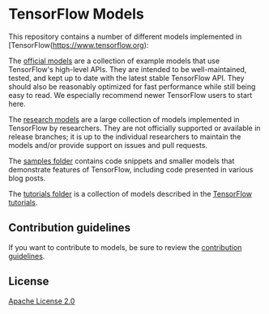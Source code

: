 # TensorFlow Models

This repository contains a number of different models implemented in [TensorFlow(https://www.tensorflow.org):

The [official models](official) are a collection of example models that use TensorFlow's high-level APIs. They are intended to be well-maintained, tested, and kept up to date with the latest stable TensorFlow API. They should also be reasonably optimized for fast performance while still being easy to read. We especially recommend newer TensorFlow users to start here.

The [research models](https://github.com/tensorflow/models/tree/master/research) are a large collection of models implemented in TensorFlow by researchers. They are not officially supported or available in release branches; it is up to the individual researchers to maintain the models and/or provide support on issues and pull requests.

The [samples folder](samples) contains code snippets and smaller models that demonstrate features of TensorFlow, including code presented in various blog posts.

The [tutorials folder](tutorials) is a collection of models described in the [TensorFlow tutorials](https://www.tensorflow.org/tutorials/).

## Contribution guidelines

If you want to contribute to models, be sure to review the [contribution guidelines](CONTRIBUTING.md).

## License

[Apache License 2.0](LICENSE)
